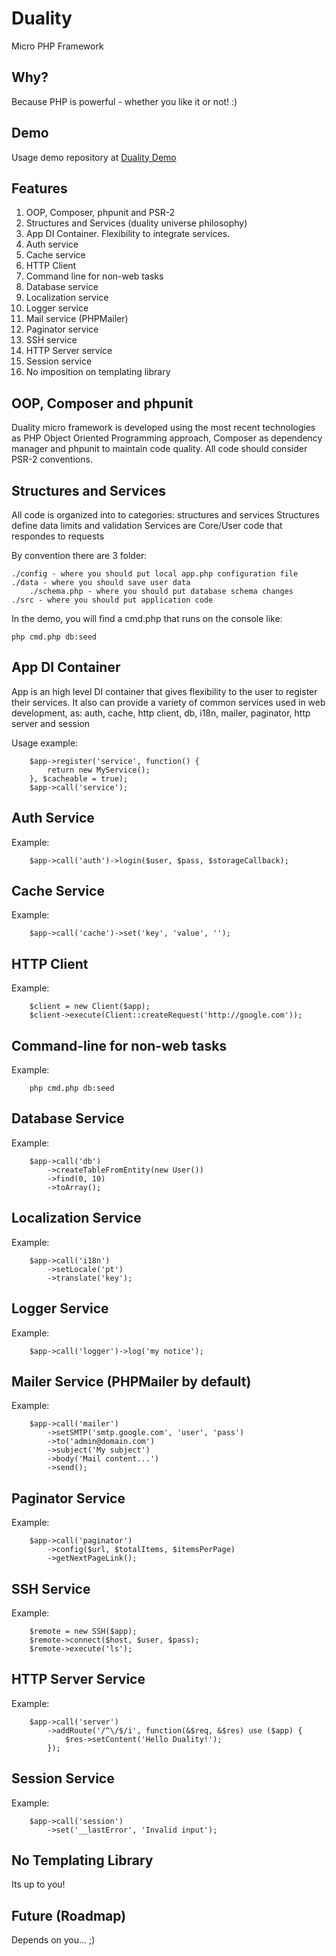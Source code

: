 Duality
=======

Micro PHP Framework


Why?
-----
Because PHP is powerful - whether you like it or not! :)

Demo
----
Usage demo repository at [Duality Demo](http://github.com/taviroquai/duality-demo)


Features
--------
1. OOP, Composer, phpunit and PSR-2
2. Structures and Services (duality universe philosophy)
3. App DI Container. Flexibility to integrate services.
4. Auth service
5. Cache service
6. HTTP Client
7. Command line for non-web tasks
8. Database service
9. Localization service
10. Logger service
11. Mail service (PHPMailer)
12. Paginator service
13. SSH service
14. HTTP Server service
15. Session service
16. No imposition on templating library

OOP, Composer and phpunit
-------------------------
Duality micro framework is developed using the most recent technologies
as PHP Object Oriented Programming approach, Composer as dependency manager
and phpunit to maintain code quality. All code should consider PSR-2 conventions.

Structures and Services
--------------------------
All code is organized into to categories: structures and services
Structures define data limits and validation
Services are Core/User code that respondes to requests

By convention there are 3 folder:

    ./config - where you should put local app.php configuration file
    ./data - where you should save user data
        ./schema.php - where you should put database schema changes
    ./src - where you should put application code

In the demo, you will find a cmd.php that runs on the console like:

    php cmd.php db:seed

App DI Container
----------------
App is an high level DI container that gives flexibility to the user to register their services.
It also can provide a variety of common services used in web development, as:
auth, cache, http client, db, i18n, mailer, paginator, http server and session

Usage example:
```
    $app->register('service', function() {
        return new MyService();
    }, $cacheable = true);
    $app->call('service');
```

Auth Service
------------
Example:
```
    $app->call('auth')->login($user, $pass, $storageCallback);
```

Cache Service
-------------
Example:
```
    $app->call('cache')->set('key', 'value', '');
```

HTTP Client
-----------
Example:
```
    $client = new Client($app);
    $client->execute(Client::createRequest('http://google.com'));
```

Command-line for non-web tasks
------------------------------
Example:
```
    php cmd.php db:seed
```

Database Service
----------------
Example:
```
    $app->call('db')
        ->createTableFromEntity(new User())
        ->find(0, 10)
        ->toArray();
```

Localization Service
--------------------
Example:
```
    $app->call('i18n')
        ->setLocale('pt')
        ->translate('key');
```

Logger Service
--------------
Example:
```
    $app->call('logger')->log('my notice');
```

Mailer Service (PHPMailer by default)
-------------------------------------
Example:
```
    $app->call('mailer')
        ->setSMTP('smtp.google.com', 'user', 'pass')
        ->to('admin@domain.com')
        ->subject('My subject')
        ->body('Mail content...')
        ->send();
```

Paginator Service
-----------------
Example:
```
    $app->call('paginator')
        ->config($url, $totalItems, $itemsPerPage)
        ->getNextPageLink();
```

SSH Service
-----------
Example:
```
    $remote = new SSH($app);
    $remote->connect($host, $user, $pass);
    $remote->execute('ls');
```

HTTP Server Service
-------------------
Example:
```
    $app->call('server')
        ->addRoute('/^\/$/i', function(&$req, &$res) use ($app) {
            $res->setContent('Hello Duality!');
        });
```

Session Service
---------------
Example:
```
    $app->call('session')
        ->set('__lastError', 'Invalid input');
```

No Templating Library
---------------------
Its up to you!

Future (Roadmap)
----------------
Depends on you... ;)
